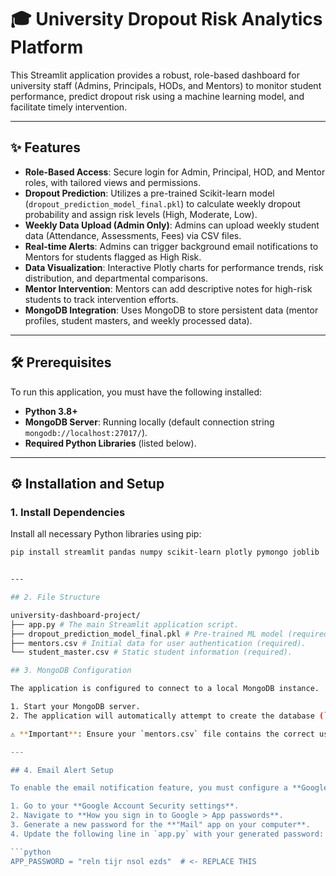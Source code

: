 # 🎓 University Dropout Risk Analytics Platform

This Streamlit application provides a robust, role-based dashboard for university staff (Admins, Principals, HODs, and Mentors) to monitor student performance, predict dropout risk using a machine learning model, and facilitate timely intervention.

---

## ✨ Features

- **Role-Based Access**: Secure login for Admin, Principal, HOD, and Mentor roles, with tailored views and permissions.  
- **Dropout Prediction**: Utilizes a pre-trained Scikit-learn model (`dropout_prediction_model_final.pkl`) to calculate weekly dropout probability and assign risk levels (High, Moderate, Low).  
- **Weekly Data Upload (Admin Only)**: Admins can upload weekly student data (Attendance, Assessments, Fees) via CSV files.  
- **Real-time Alerts**: Admins can trigger background email notifications to Mentors for students flagged as High Risk.  
- **Data Visualization**: Interactive Plotly charts for performance trends, risk distribution, and departmental comparisons.  
- **Mentor Intervention**: Mentors can add descriptive notes for high-risk students to track intervention efforts.  
- **MongoDB Integration**: Uses MongoDB to store persistent data (mentor profiles, student masters, and weekly processed data).  

---

## 🛠️ Prerequisites

To run this application, you must have the following installed:

- **Python 3.8+**  
- **MongoDB Server**: Running locally (default connection string `mongodb://localhost:27017/`).  
- **Required Python Libraries** (listed below).  

---

## ⚙️ Installation and Setup

### 1. Install Dependencies

Install all necessary Python libraries using pip:

```bash
pip install streamlit pandas numpy scikit-learn plotly pymongo joblib


---

## 2. File Structure

university-dashboard-project/
├── app.py # The main Streamlit application script.
├── dropout_prediction_model_final.pkl # Pre-trained ML model (required).
├── mentors.csv # Initial data for user authentication (required).
└── student_master.csv # Static student information (required).

## 3. MongoDB Configuration

The application is configured to connect to a local MongoDB instance.  

1. Start your MongoDB server.  
2. The application will automatically attempt to create the database (`university_dashboard`) and initialize the `mentors_data` and `student_master_data` collections on its first run if they are empty, using the local CSV files.  

⚠️ **Important**: Ensure your `mentors.csv` file contains the correct user IDs, roles, and departments to match the application's logic (e.g., `ADM-`, `PRN-`, `HOD-` prefixes for roles).  

---

## 4. Email Alert Setup

To enable the email notification feature, you must configure a **Google App Password** for the sender email.  

1. Go to your **Google Account Security settings**.  
2. Navigate to **How you sign in to Google > App passwords**.  
3. Generate a new password for the **"Mail" app on your computer**.  
4. Update the following line in `app.py` with your generated password:  

```python
APP_PASSWORD = "reln tijr nsol ezds"  # <- REPLACE THIS

